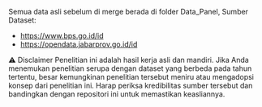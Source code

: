 Semua data asli sebelum di merge berada di folder Data_Panel, 
Sumber Dataset: 
- https://www.bps.go.id/id
- https://opendata.jabarprov.go.id/id

⚠️ Disclaimer
Penelitian ini adalah hasil kerja asli dan mandiri. Jika Anda menemukan penelitian serupa dengan dataset yang berbeda pada tahun tertentu, besar kemungkinan penelitian tersebut meniru atau mengadopsi konsep dari penelitian ini. Harap periksa kredibilitas sumber tersebut dan bandingkan dengan repositori ini untuk memastikan keasliannya.
